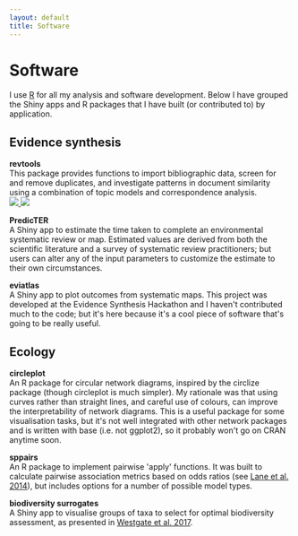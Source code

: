 ```yaml
---
layout: default
title: Software
---
```

# Software
I use [R](https://cran.r-project.org) for all my analysis and software development. Below I have grouped the Shiny apps and R packages that I have built (or contributed to) by application.

## Evidence synthesis
**revtools**<br>
This package provides functions to import bibliographic data, screen for and remove duplicates, and investigate patterns in document similarity using a combination of topic models and correspondence analysis.
<br>
<a href="https://cran.r-project.org/package=revtools" title="CRAN::revtools">
  <img src="http://www.r-pkg.org/badges/version-last-release/revtools">
</a>
<a href="https://cran.r-project.org/package=revtools" title="CRAN::revtools">
  <img src="https://cranlogs.r-pkg.org/badges/grand-total/revtools">
</a>
<a href="https://revtools.net" title="Homepage" target="_blank" rel="noopener">
  <i class="fa fa-home fa-2x" style="color:#727272"></i>
</a>
<a href="https://github.com/mjwestgate/revtools"
  title="GitHub"
  target="_blank"
  rel="noopener">
  <i class="fa fa-github fa-2x" style="color:#727272"></i>
</a>
<a href="https://www.biorxiv.org/content/early/2018/02/12/262881"
  title="biorxiv"
  target="_blank"
  rel="noopener">
  <i class="ai ai-biorxiv ai-2x" style="color:#727272"></i>
</a>
<a href="/assets/docs/pubs/2018_Westgate_biorxiv.pdf"
  target="_blank"
  title="PDF">
  <i class="fa fa-file-pdf-o fa-2x" style="color:#727272"></i>
</a>

**PredicTER**<br>
A Shiny app to estimate the time taken to complete an environmental systematic review or map. Estimated values are derived from both the scientific literature and a survey of systematic review practitioners; but users can alter any of the input parameters to customize the estimate to their own circumstances.
<br>
<a href="https://predicter.org"
  title="Homepage"
  target="_blank"
  rel="noopener">
  <i class="fa fa-home fa-2x" style="color:#727272"></i>
</a>
<a href="https://github.com/mjwestgate/PredicTER"
  title="GitHub"
  target="_blank"
  rel="noopener">
  <i class="fa fa-github fa-2x" style="color:#727272"></i>
</a>
<a href="https://www.biorxiv.org/content/early/2018/04/20/303073"
  title="biorxiv"
  target="_blank"
  rel="noopener">
  <i class="ai ai-biorxiv ai-2x" style="color:#727272"></i>
</a>
<a href="/assets/docs/pubs/2018_Haddaway_biorxiv.pdf"
  target="_blank"
  title="PDF">
  <i class="fa fa-file-pdf-o fa-2x" style="color:#727272"></i>
</a>

**eviatlas**<br>
A Shiny app to plot outcomes from systematic maps. This project was developed at the Evidence Synthesis Hackathon and I haven't contributed much to the code; but it's here because it's a cool piece of software that's going to be really useful.<br>
<a href="https://github.com/ESHackathon/eviatlas"
  title="GitHub"
  target="_blank"
  rel="noopener">
  <i class="fa fa-github fa-2x" style="color:#727272"></i>
</a>


## Ecology
**circleplot**<br>
An R package for circular network diagrams, inspired by the circlize package (though circleplot is much simpler). My rationale was that using curves rather than straight lines, and careful use of colours, can improve the interpretability of network diagrams. This is a useful package for some visualisation tasks, but it's not well integrated with other network packages and is written with base (i.e. not ggplot2), so it probably won't go on CRAN anytime soon.<br>
<a href="https://github.com/mjwestgate/circleplot"
  title="GitHub"
  target="_blank"
  rel="noopener">
  <i class="fa fa-github fa-2x" style="color:#727272"></i>
</a>

**sppairs**<br>
An R package to implement pairwise 'apply' functions. It was built to calculate pairwise association metrics based on odds ratios (see <a href="https://doi.org/10.1002/ece3.1182" target="_blank" rel="noopener">Lane et al. 2014</a>), but includes options for a number of possible model types.<br>
<a href="https://github.com/mjwestgate/sppairs"
  title="GitHub"
  target="_blank"
  rel="noopener">
  <i class="fa fa-github fa-2x" style="color:#727272"></i>
</a>
<a href="/assets/docs/pubs/2014_Lane_EcolEvol.pdf"
  target="_blank"
  title="PDF">
  <i class="fa fa-file-pdf-o fa-2x" style="color:#727272"></i>
</a>

**biodiversity surrogates**<br>
A Shiny app to visualise groups of taxa to select for optimal biodiversity assessment, as presented in <a href="https://doi.org/10.1111/ecog.02318" target="_blank" rel="noopener">Westgate et al. 2017</a>.<br>
<a href="https://github.com/mjwestgate/biodiversity_surrogates"
  title="GitHub"
  target="_blank"
  rel="noopener">
  <i class="fa fa-github fa-2x" style="color:#727272"></i>
</a>
<a href="/assets/docs/pubs/2017_Westgate_Ecography.pdf"
  target="_blank"
  title="PDF">
  <i class="fa fa-file-pdf-o fa-2x" style="color:#727272"></i>
</a>
